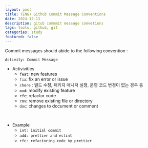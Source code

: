 ```yaml
---
layout: post
title: (ENG) Github Commit Message Conventions
date: 2024-12-11
description: gitub commmit message convetions
tags: tools, github, git
categories: study
featured: false
---
```


Commit messages should abide to the following convention : 
```
Activity: Commit Message    
```
- Activivities
    - `feat`: new features
    - `fix`: fix an error or issue
    - `chore` : 빌드 수정, 패키지 매니저 설정, 운영 코드 변경이 없는 경우 등
    - `mod`: modify existing feature
    - `rfc`: refactor code
    - `rmv`: remove existing file or directory
    - `doc`: changes to document or comment

<br>

- Example
    - `int: initial commit`
    - `add: prettier and eslint`
    - `rfc: refactoring code by prettier`


